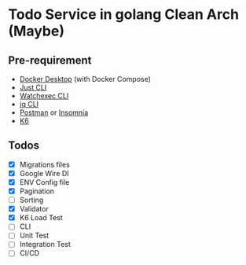 # Todo Service in golang Clean Arch (Maybe)

## Pre-requirement

- [Docker Desktop](https://www.docker.com/products/docker-desktop/) (with Docker Compose)
- [Just CLI](https://github.com/casey/just)
- [Watchexec CLI](https://github.com/watchexec/watchexec)
- [jq CLI](https://jqlang.github.io/jq/)
- [Postman](https://www.postman.com/) or [Insomnia](https://insomnia.rest/)
- [K6](https://k6.io)

## Todos

- [x] Migrations files
- [x] Google Wire DI
- [x] ENV Config file
- [x] Pagination
- [ ] Sorting
- [x] Validator
- [x] K6 Load Test
- [ ] CLI
- [ ] Unit Test
- [ ] Integration Test
- [ ] CI/CD
